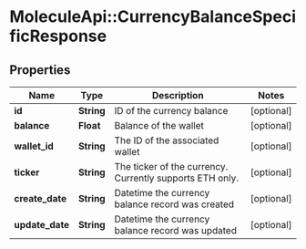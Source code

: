# MoleculeApi::CurrencyBalanceSpecificResponse

## Properties
Name | Type | Description | Notes
------------ | ------------- | ------------- | -------------
**id** | **String** | ID of the currency balance | [optional] 
**balance** | **Float** | Balance of the wallet | [optional] 
**wallet_id** | **String** | The ID of the associated wallet | [optional] 
**ticker** | **String** | The ticker of the currency. Currently supports ETH only. | [optional] 
**create_date** | **String** | Datetime the currency balance record was created | [optional] 
**update_date** | **String** | Datetime the currency balance record was updated | [optional] 


